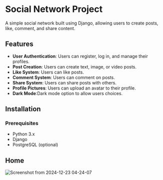# Social Network Project

A simple social network built using Django, allowing users to create posts, like, comment, and share content.

## Features

- **User Authentication**: Users can register, log in, and manage their profiles.
- **Post Creation**: Users can create text, image, or video posts.
- **Like System**: Users can like posts.
- **Comment System**: Users can comment on posts.
- **Share System**: Users can share posts with others.
- **Profile Pictures**: Users can upload an avatar to their profile.
- **Dark Mode**:Dark mode option to allow users choices.

## Installation

### Prerequisites
- Python 3.x
- Django
- PostgreSQL (optional)

## Home 

![Screenshot from 2024-12-23 04-24-07](https://github.com/user-attachments/assets/00d838f0-d52a-42c5-bd34-02b1367e5dad)
